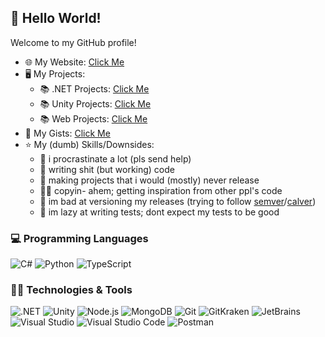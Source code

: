 ## 👋 Hello World!

Welcome to my GitHub profile!

- 🌐 My Website: [Click Me](https://dentolos19.github.io)
- 🖥️ My Projects:
  - 📚 .NET Projects: [Click Me](https://github.com/dentolos19?tab=repositories&q=topic%3Adotnet)
  - 📚 Unity Projects: [Click Me](https://github.com/dentolos19?tab=repositories&q=topic%3Aunity)
  - 📚 Web Projects: [Click Me](https://github.com/dentolos19?tab=repositories&q=topic%3Aweb)
- 📜 My Gists: [Click Me](https://gist.github.com/dentolos19)
- ⭐ My (dumb) Skills/Downsides:
  - 🧠 i procrastinate a lot (pls send help)
  - 💩 writing shit (but working) code
  - 🚀 making projects that i would (mostly) never release
  - 🧑‍💻 copyin- ahem; getting inspiration from other ppl's code
  - 🚀 im bad at versioning my releases (trying to follow [semver](https://semver.org)/[calver](https://calver.org))
  - 🧪 im lazy at writing tests; dont expect my tests to be good

### 💻 Programming Languages

![C#](https://img.shields.io/badge/-C%23-239120?style=for-the-badge&logo=csharp&logoColor=white)
![Python](https://img.shields.io/badge/-Python-3776AB?style=for-the-badge&logo=python&logoColor=white)
![TypeScript](https://img.shields.io/badge/-TypeScript-3178C6?style=for-the-badge&logo=typescript&logoColor=white)

### 🧑‍💻 Technologies & Tools

![.NET](https://img.shields.io/badge/-.NET-512BD4?style=for-the-badge&logo=.net&logoColor=white)
![Unity](https://img.shields.io/badge/-Unity-FFFFFF?style=for-the-badge&logo=unity&logoColor=black)
![Node.js](https://img.shields.io/badge/-Node.js-339933?style=for-the-badge&logo=node.js&logoColor=white)
![MongoDB](https://img.shields.io/badge/-MongoDB-47A248?style=for-the-badge&logo=mongodb&logoColor=white)
![Git](https://img.shields.io/badge/-Git-F05032?style=for-the-badge&logo=git&logoColor=white)
![GitKraken](https://img.shields.io/badge/-GitKraken-179287?style=for-the-badge&logo=gitkraken&logoColor=white)
![JetBrains](https://img.shields.io/badge/-JetBrains-000000?style=for-the-badge&logo=jetbrains&logoColor=white)
![Visual Studio](https://img.shields.io/badge/-Visual%20Studio-5C2D91?style=for-the-badge&logo=visual-studio&logoColor=white)
![Visual Studio Code](https://img.shields.io/badge/-Visual%20Studio%20Code-007ACC?style=for-the-badge&logo=visual-studio-code&logoColor=white)
![Postman](https://img.shields.io/badge/-Postman-FF6C37?style=for-the-badge&logo=postman&logoColor=white)